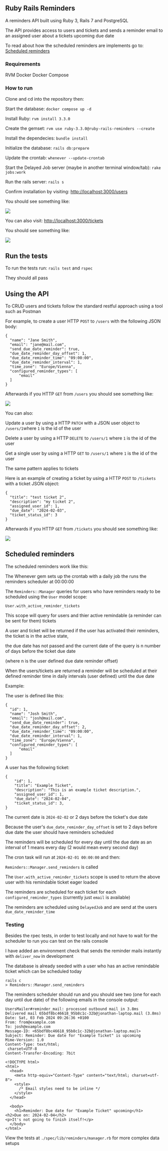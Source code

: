 
## Ruby Rails Reminders

A reminders API built using Ruby 3, Rails 7 and PostgreSQL

The API provides access to users and tickets and sends a reminder email to an assigned user about a tickets upcoming due date

To read about how the scheduled reminders are implements go to: [Scheduled reminders](#scheduled-reminders)

### Requirements

RVM
Docker 
Docker Compose

### How to run

Clone and cd into the repository then:

Start the database: `docker compose up -d`

Install Ruby: `rvm install 3.3.0`

Create the gemset: `rvm use ruby-3.3.0@ruby-rails-reminders --create`

Install the dependecies: `bundle install`

Initialize the database: `rails db:prepare`

Update the crontab: `whenever --update-crontab`

Start the Delayed Job server (maybe in another terminal window/tab): `rake jobs:work`

Run the rails server: `rails s`

Confirm installation by visiting: [http://localhost:3000/users](http://localhost:3000/users)

You should see something like:

![](images/users_index.png)

You can also visit: [http://localhost:3000/tickets](http://localhost:3000/tickets)

You should see something like:

![](images/tickets_index.png)

## Run the tests

To run the tests run: `rails test` and `rspec`

They should all pass

## Using the API

To CRUD users and tickets follow the standard restful approach using a tool such as Postman

For example, to create a user HTTP `POST` to `/users` with the following JSON body:

```
{
  "name": "Jane Smith",
  "email": "jane@mail.com",
  "send_due_date_reminder": true,
  "due_date_reminder_day_offset": 1,
  "due_date_reminder_time": "09:00:00",
  "due_date_reminder_interval": 1,
  "time_zone": "Europe/Vienna",
  "configured_reminder_types": [
      "email"
  ]
}
```

Afterwards if you HTTP `GET` from `/users` you should see something like:

![](images/new_user.png)

You can also: 

Update a user by using a HTTP `PATCH` with a JSON user object to `/users/1`where `1` is the id of the user

Delete a user by using a HTTP `DELETE` to `/users/1` where `1` is the id of the user

Get a single user by using a HTTP `GET` to `/users/1` where `1` is the id of the user

The same pattern applies to tickets

Here is an example of creating a ticket by using a HTTP `POST` to `/tickets` with a ticket JSON object:

```
{
  "title": "test ticket 2",
  "description": "my ticket 2",
  "assigned_user_id": 1,
  "due_date": "2024-02-03",
  "ticket_status_id": 3
}
```

Afterwards if you HTTP `GET` from `/tickets` you should see something like:

![](images/new_ticket.png)


## Scheduled reminders

The scheduled reminders work like this:

The Whenever gem sets up the crontab with a daily job the runs the reminders scheduler at 00:00:00

The `Reminders::Manager` queries for users who have reminders ready to be scheduled using the `User` model scope:

`User.with_active_reminder_tickets`

This scope will query for users and thier active remindable (a reminder can be sent for them) tickets

A user and ticket will be returned if the user has activated their reminders, the ticket is in the active state, 

the due date has not passed and the current date of the query is n number of days before the ticket due date

(where n is the user defined due date reminder offset)

When the users/tickets are returned a reminder will be scheduled at their defined reminder time in daily intervals (user defined) until the due date

Example:

The user is defined like this:

```
{
  "id": 1,
  "name": "Josh Smith",
  "email": "josh@mail.com",
  "send_due_date_reminder": true,
  "due_date_reminder_day_offset": 2,
  "due_date_reminder_time": "09:00:00",
  "due_date_reminder_interval": 1,
  "time_zone": "Europe/Vienna",
  "configured_reminder_types": [
      "email"
  ]
}
```

A user has the following ticket:

```
{
    "id": 1,
    "title": "Example Ticket",
    "description": "This is an example ticket description.",
    "assigned_user_id": 1,
    "due_date": "2024-02-04",
    "ticket_status_id": 3,
}
```

The current date is `2024-02-02` or 2 days before the ticket's due date

Because the user's `due_date_reminder_day_offset` is set to 2 days before due date the user should have reminders scheduled 

The reminders will be scheduled for every day until the due date as an interval of 1 means every day (2 would mean every second day)

The cron task will run at `2024-02-01 00:00:00` and then:

`Reminders::Manager.send_reminders` is called

The `User.with_active_reminder_tickets` scope is used to return the above user with his remindable ticket eager loaded

The reminders are scheduled for each ticket for each `configured_reminder_types` (currently just `email` is available)

The reminders are scheduled using `DelayedJob` and are send at the users `due_date_reminder_time`

### Testing

Besides the rpec tests, in order to test locally and not have to wait for the scheduler to run you can test on the rails console

I have added an environment check that sends the reminder mails instantly with `deliver_now` in development

The database is already seeded with a user who has an active remindable ticket which can be scheduled today

```
rails c
> Reminders::Manager.send_reminders
```

The reminders scheduler should run and you should see two (one for each day until due date) of the following emails in the console output:

```
UsersMailer#reminder_mail: processed outbound mail in 3.8ms
Delivered mail 65bdf8bc46618_95b8c1c-32b@jonathan-laptop.mail (3.8ms)
Date: Sat, 03 Feb 2024 09:26:36 +0100
From: from@example.com
To: josh@example.com
Message-ID: <65bdf8bc46618_95b8c1c-32b@jonathan-laptop.mail>
Subject: Reminder: Due date for "Example Ticket" is upcoming
Mime-Version: 1.0
Content-Type: text/html;
 charset=UTF-8
Content-Transfer-Encoding: 7bit

<!DOCTYPE html>
<html>
  <head>
    <meta http-equiv="Content-Type" content="text/html; charset=utf-8">
    <style>
      /* Email styles need to be inline */
    </style>
  </head>

  <body>
    <h1>Reminder: Due date for "Example Ticket" upcoming</h1>
<h2>Due on: 2024-02-04</h2>
<p>It's not going to finish itself!</p>
  </body>
</html>

```

View the tests at `./spec/lib/reminders/manager.rb` for more complex data setups
